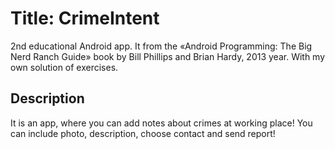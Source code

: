 # Title: CrimeIntent
2nd educational Android app. It from the «Android Programming: The Big Nerd Ranch Guide» book by Bill Phillips and Brian Hardy, 2013 year. 
With my own solution of exercises.

## Description
It is an app, where you can add notes about crimes at working place! You can include photo, description, choose contact and send report!
